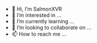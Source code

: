 - 👋 Hi, I’m SalmonXVR 
- 👀 I’m interested in ...
- 🌱 I’m currently learning ...
- 💞️ I’m looking to collaborate on ...
- 📫 How to reach me ...

<!---
009Lerionka/009Lerionka is a ✨ special ✨ repository because its `README.md` (this file) appears on your GitHub profile.
You can click the Preview link to take a look at your changes.
--->
